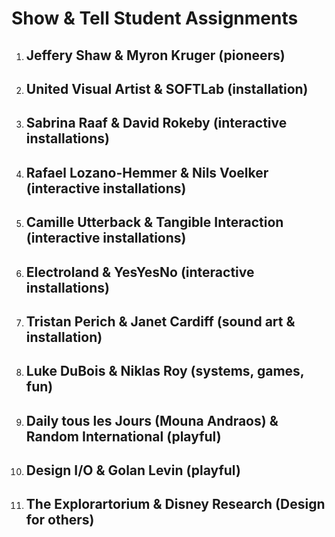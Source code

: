 # Show & Tell Student Assignments

1.	Jeffery Shaw & Myron Kruger (pioneers)
    -
2.	United Visual Artist & SOFTLab (installation)
    -
3.	Sabrina Raaf & David Rokeby (interactive installations)
    -
4.	Rafael Lozano-Hemmer & Nils Voelker (interactive installations)
    -
5.	Camille Utterback & Tangible Interaction (interactive installations)
    -
6.	Electroland & YesYesNo (interactive installations)
    -
7. Tristan Perich & Janet Cardiff (sound art & installation)
    -
8.	Luke DuBois & Niklas Roy (systems, games, fun)
    -
9.	Daily tous les Jours (Mouna Andraos) & Random International (playful)
    -
10. Design I/O & Golan Levin (playful)
    -
11. The Explorartorium & Disney Research (Design for others)
    -
